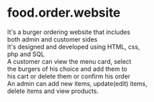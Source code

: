 # food.order.website
 <dl>
        <dt>It's a burger ordering website that includes <br>
            both admin and customer sides</dt> 
        <dt>It's designed and developed using HTML, css, <br>
            php and SQL </dt>
        <dt> A customer can view the menu card, select <br>
             the burgers of his choice and add them to <br>
             his cart or delete them or confirm his order</dt>
        <dt>An admin  can add new items, update(edit) items,<br>
            delete items and view products.
        </dt>
    </dl>
